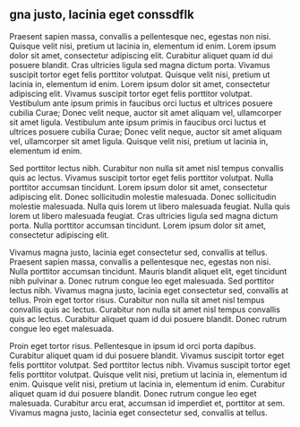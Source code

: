 ## gna justo, lacinia eget conssdflk

Praesent sapien massa, convallis a pellentesque nec, egestas non nisi. Quisque velit nisi, pretium ut lacinia in, elementum id enim. Lorem ipsum dolor sit amet, consectetur adipiscing elit. Curabitur aliquet quam id dui posuere blandit. Cras ultricies ligula sed magna dictum porta. Vivamus suscipit tortor eget felis porttitor volutpat. Quisque velit nisi, pretium ut lacinia in, elementum id enim. Lorem ipsum dolor sit amet, consectetur adipiscing elit. Vivamus suscipit tortor eget felis porttitor volutpat. Vestibulum ante ipsum primis in faucibus orci luctus et ultrices posuere cubilia Curae; Donec velit neque, auctor sit amet aliquam vel, ullamcorper sit amet ligula. Vestibulum ante ipsum primis in faucibus orci luctus et ultrices posuere cubilia Curae; Donec velit neque, auctor sit amet aliquam vel, ullamcorper sit amet ligula. Quisque velit nisi, pretium ut lacinia in, elementum id enim.

Sed porttitor lectus nibh. Curabitur non nulla sit amet nisl tempus convallis quis ac lectus. Vivamus suscipit tortor eget felis porttitor volutpat. Nulla porttitor accumsan tincidunt. Lorem ipsum dolor sit amet, consectetur adipiscing elit. Donec sollicitudin molestie malesuada. Donec sollicitudin molestie malesuada. Nulla quis lorem ut libero malesuada feugiat. Nulla quis lorem ut libero malesuada feugiat. Cras ultricies ligula sed magna dictum porta. Nulla porttitor accumsan tincidunt. Lorem ipsum dolor sit amet, consectetur adipiscing elit.

Vivamus magna justo, lacinia eget consectetur sed, convallis at tellus. Praesent sapien massa, convallis a pellentesque nec, egestas non nisi. Nulla porttitor accumsan tincidunt. Mauris blandit aliquet elit, eget tincidunt nibh pulvinar a. Donec rutrum congue leo eget malesuada. Sed porttitor lectus nibh. Vivamus magna justo, lacinia eget consectetur sed, convallis at tellus. Proin eget tortor risus. Curabitur non nulla sit amet nisl tempus convallis quis ac lectus. Curabitur non nulla sit amet nisl tempus convallis quis ac lectus. Curabitur aliquet quam id dui posuere blandit. Donec rutrum congue leo eget malesuada.

Proin eget tortor risus. Pellentesque in ipsum id orci porta dapibus. Curabitur aliquet quam id dui posuere blandit. Vivamus suscipit tortor eget felis porttitor volutpat. Sed porttitor lectus nibh. Vivamus suscipit tortor eget felis porttitor volutpat. Quisque velit nisi, pretium ut lacinia in, elementum id enim. Quisque velit nisi, pretium ut lacinia in, elementum id enim. Curabitur aliquet quam id dui posuere blandit. Donec rutrum congue leo eget malesuada. Curabitur arcu erat, accumsan id imperdiet et, porttitor at sem. Vivamus magna justo, lacinia eget consectetur sed, convallis at tellus.